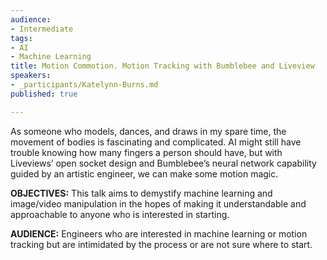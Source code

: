 ```yaml
---
audience:
- Intermediate
tags:
- AI
- Machine Learning
title: Motion Commotion. Motion Tracking with Bumblebee and Liveview
speakers:
- _participants/Katelynn-Burns.md
published: true

---
```

As someone who models, dances, and draws in my spare time, the movement of bodies is fascinating and complicated. AI might still have trouble knowing how many fingers a person should have, but with Liveviews’ open socket design and Bumblebee’s neural network capability guided by an artistic engineer, we can make some motion magic.

**OBJECTIVES:**
This talk aims to demystify machine learning and image/video manipulation in the hopes of making it understandable and approachable to anyone who is interested in starting.

**AUDIENCE:**
Engineers who are interested in machine learning or motion tracking but are intimidated by the process or are not sure where to start.
